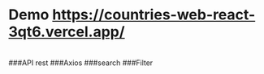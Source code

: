 # Demo  https://countries-web-react-3qt6.vercel.app/
<br />
###API rest
###Axios
###search
###Filter
